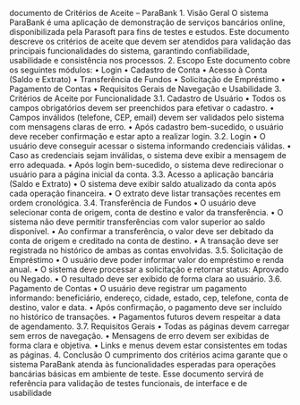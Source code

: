 documento de Critérios de Aceite – ParaBank 1. Visão Geral O sistema ParaBank é uma aplicação de demonstração de serviços bancários online, disponibilizada pela Parasoft para fins de testes e estudos. Este documento descreve os critérios de aceite que devem ser atendidos para validação das principais funcionalidades do sistema, garantindo confiabilidade, usabilidade e consistência nos processos. 2. Escopo Este documento cobre os seguintes módulos: • Login • Cadastro de Conta • Acesso à Conta (Saldo e Extrato) • Transferência de Fundos • Solicitação de Empréstimo • Pagamento de Contas • Requisitos Gerais de Navegação e Usabilidade 3. Critérios de Aceite por Funcionalidade 3.1. Cadastro de Usuário • Todos os campos obrigatórios devem ser preenchidos para efetivar o cadastro. • Campos inválidos (telefone, CEP, email) devem ser validados pelo sistema com mensagens claras de erro. • Após cadastro bem-sucedido, o usuário deve receber confirmação e estar apto a realizar login. 3.2. Login • O usuário deve conseguir acessar o sistema informando credenciais válidas. • Caso as credenciais sejam inválidas, o sistema deve exibir a mensagem de erro adequada. • Após login bem-sucedido, o sistema deve redirecionar o usuário para a página inicial da conta. 3.3. Acesso a aplicação bancária (Saldo e Extrato) • O sistema deve exibir saldo atualizado da conta após cada operação financeira. • O extrato deve listar transações recentes em ordem cronológica. 3.4. Transferência de Fundos • O usuário deve selecionar conta de origem, conta de destino e valor da transferência. • O sistema não deve permitir transferências com valor superior ao saldo disponível. • Ao confirmar a transferência, o valor deve ser debitado da conta de origem e creditado na conta de destino. • A transação deve ser registrada no histórico de ambas as contas envolvidas. 3.5. Solicitação de Empréstimo • O usuário deve poder informar valor do empréstimo e renda anual. • O sistema deve processar a solicitação e retornar status: Aprovado ou Negado. • O resultado deve ser exibido de forma clara ao usuário. 3.6. Pagamento de Contas • O usuário deve registrar um pagamento informando: beneficiário, endereço, cidade, estado, cep, telefone, conta de destino, valor e data. • Após confirmação, o pagamento deve ser incluído no histórico de transações. • Pagamentos futuros devem respeitar a data de agendamento. 3.7. Requisitos Gerais • Todas as páginas devem carregar sem erros de navegação. • Mensagens de erro devem ser exibidas de forma clara e objetiva. • Links e menus devem estar consistentes em todas as páginas. 4. Conclusão O cumprimento dos critérios acima garante que o sistema ParaBank atenda às funcionalidades esperadas para operações bancárias básicas em ambiente de teste. Esse documento servirá de referência para validação de testes funcionais, de interface e de usabilidade
